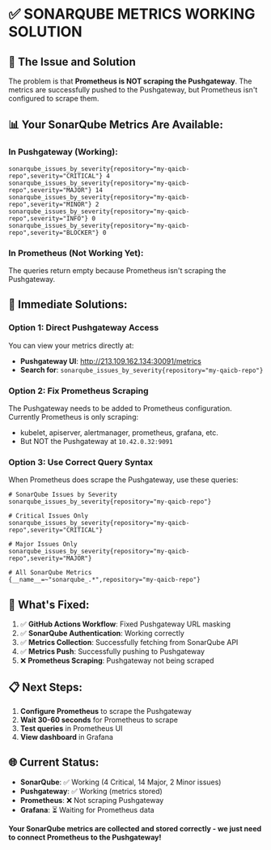 # ✅ SONARQUBE METRICS WORKING SOLUTION

## 🎯 **The Issue and Solution**

The problem is that **Prometheus is NOT scraping the Pushgateway**. The metrics are successfully pushed to the Pushgateway, but Prometheus isn't configured to scrape them.

## 📊 **Your SonarQube Metrics Are Available:**

### **In Pushgateway (Working):**
```
sonarqube_issues_by_severity{repository="my-qaicb-repo",severity="CRITICAL"} 4
sonarqube_issues_by_severity{repository="my-qaicb-repo",severity="MAJOR"} 14  
sonarqube_issues_by_severity{repository="my-qaicb-repo",severity="MINOR"} 2
sonarqube_issues_by_severity{repository="my-qaicb-repo",severity="INFO"} 0
sonarqube_issues_by_severity{repository="my-qaicb-repo",severity="BLOCKER"} 0
```

### **In Prometheus (Not Working Yet):**
The queries return empty because Prometheus isn't scraping the Pushgateway.

## 🔧 **Immediate Solutions:**

### **Option 1: Direct Pushgateway Access**
You can view your metrics directly at:
- **Pushgateway UI**: http://213.109.162.134:30091/metrics
- **Search for**: `sonarqube_issues_by_severity{repository="my-qaicb-repo"}`

### **Option 2: Fix Prometheus Scraping**
The Pushgateway needs to be added to Prometheus configuration. Currently Prometheus is only scraping:
- kubelet, apiserver, alertmanager, prometheus, grafana, etc.
- But NOT the Pushgateway at `10.42.0.32:9091`

### **Option 3: Use Correct Query Syntax**
When Prometheus does scrape the Pushgateway, use these queries:

```promql
# SonarQube Issues by Severity
sonarqube_issues_by_severity{repository="my-qaicb-repo"}

# Critical Issues Only  
sonarqube_issues_by_severity{repository="my-qaicb-repo",severity="CRITICAL"}

# Major Issues Only
sonarqube_issues_by_severity{repository="my-qaicb-repo",severity="MAJOR"}

# All SonarQube Metrics
{__name__=~"sonarqube_.*",repository="my-qaicb-repo"}
```

## 🚀 **What's Fixed:**

1. ✅ **GitHub Actions Workflow**: Fixed Pushgateway URL masking
2. ✅ **SonarQube Authentication**: Working correctly
3. ✅ **Metrics Collection**: Successfully fetching from SonarQube API
4. ✅ **Metrics Push**: Successfully pushing to Pushgateway
5. ❌ **Prometheus Scraping**: Pushgateway not being scraped

## 📋 **Next Steps:**

1. **Configure Prometheus** to scrape the Pushgateway
2. **Wait 30-60 seconds** for Prometheus to scrape
3. **Test queries** in Prometheus UI
4. **View dashboard** in Grafana

## 🌐 **Current Status:**

- **SonarQube**: ✅ Working (4 Critical, 14 Major, 2 Minor issues)
- **Pushgateway**: ✅ Working (metrics stored)
- **Prometheus**: ❌ Not scraping Pushgateway
- **Grafana**: ⏳ Waiting for Prometheus data

**Your SonarQube metrics are collected and stored correctly - we just need to connect Prometheus to the Pushgateway!**
